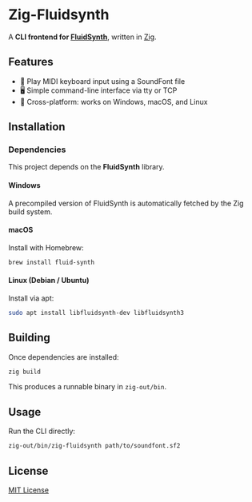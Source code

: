 # Zig-Fluidsynth

A **CLI frontend for [FluidSynth](https://www.fluidsynth.org/)**, written in [Zig](https://ziglang.org/).  

## Features

- 🎹 Play MIDI keyboard input using a SoundFont file  
- 🖥️ Simple command-line interface via tty or TCP
- 🧩 Cross-platform: works on Windows, macOS, and Linux

## Installation

### Dependencies

This project depends on the **FluidSynth** library.

#### Windows
A precompiled version of FluidSynth is automatically fetched by the Zig build system.

#### macOS
Install with Homebrew:
```bash
brew install fluid-synth
```

#### Linux (Debian / Ubuntu)
Install via apt:
```bash
sudo apt install libfluidsynth-dev libfluidsynth3
```

## Building

Once dependencies are installed:

```bash
zig build
```

This produces a runnable binary in `zig-out/bin`.

## Usage

Run the CLI directly:

```bash
zig-out/bin/zig-fluidsynth path/to/soundfont.sf2
```
## License

[MIT License](LICENSE)
